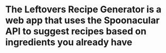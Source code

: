 # The Leftovers Recipe Generator is a web app that uses the Spoonacular API to suggest recipes based on ingredients you already have
